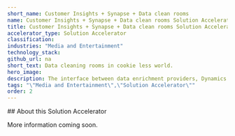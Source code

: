 ```yaml
---
short_name: Customer Insights + Synapse + Data clean rooms
name: Customer Insights + Synapse + Data clean rooms Solution Accelerator
title: Customer Insights + Synapse + Data clean rooms Solution Accelerator
accelerator_type: Solution Accelerator
classification: 
industries: "Media and Entertainment"
technology_stack: 
github_url: na
short_text: Data cleaning rooms in cookie less world.
hero_image: 
description: The interface between data enrichment providers, Dynamics CI as store for Customer 360, Synapse as the analytics platform for Customer and other domain datasets. The role Synapse analytics play in Data cleaning rooms in cookie less world. 
tags: "\"Media and Entertainment\",\"Solution Accelerator\""
order: 2
---
```

​​## About this Solution Accelerator

More information coming soon.
